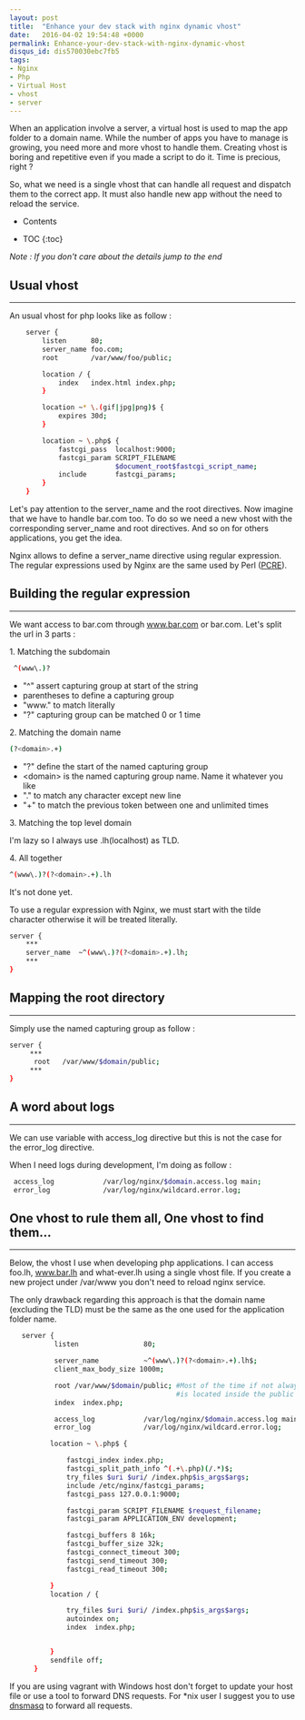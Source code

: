 ```yaml
---
layout: post
title:  "Enhance your dev stack with nginx dynamic vhost"
date:   2016-04-02 19:54:48 +0000
permalink: Enhance-your-dev-stack-with-nginx-dynamic-vhost
disqus_id: dis570030ebc7fb5
tags:
- Nginx
- Php
- Virtual Host
- vhost
- server
---
```



When an application involve a server, a virtual host is used to map the app folder to a domain name.
While the number of apps you have to manage is growing, you need more and more vhost to handle them.
Creating vhost is boring and repetitive even if you made a script to do it.
Time is precious, right ?

So, what we need is a single vhost that can handle all request and dispatch them to the correct app.
It must also handle new app without the need to reload the service.

<div markdown="1" class="toc">
<ul><li class="toc-summary">Contents</li></ul>

* TOC
{:toc}
</div>



<i>Note : If you don't care about the details jump to the end</i>

## Usual vhost
---------------

An usual vhost for php looks like as follow :

```bash
    server {
        listen      80;
        server_name foo.com;
        root        /var/www/foo/public;  

        location / {
            index   index.html index.php;
        }

        location ~* \.(gif|jpg|png)$ {
            expires 30d;
        }

        location ~ \.php$ {
            fastcgi_pass  localhost:9000;
            fastcgi_param SCRIPT_FILENAME
                          $document_root$fastcgi_script_name;
            include       fastcgi_params;
        }
    }
```

Let's pay attention to the server_name and the root directives. Now imagine that we have to handle bar.com too.
To do so we need a new vhost with the corresponding server_name and root directives. And so on for others applications, you get the idea.

Nginx allows to define a server_name directive using regular expression. The regular expressions used by Nginx are the
same used by Perl ([PCRE](http://www.pcre.org/)).

## Building the regular expression
-----------------------------------

We want access to bar.com through www.bar.com or bar.com. Let's split the url in 3 parts :

 <div class="sub-header">1. Matching the subdomain</div>

```bash
 ^(www\.)?
```


- "^" assert capturing group at start of the string
- parentheses to define a capturing group
- "www." to match literally
- "?" capturing group can be matched 0 or 1 time

 <div class="sub-header">2. Matching the domain name</div>

```bash
(?<domain>.+)
```
- "?" define the start of the named capturing group
- &lt;domain&gt; is the named capturing group name. Name it whatever you like
- "." to match any character except new line
- "+" to match the previous token between one and unlimited times

 <div class="sub-header">3. Matching the top level domain</div>


I'm lazy so I always use .lh(localhost) as TLD.

 <div class="sub-header">4. All together</div>

```bash
^(www\.)?(?<domain>.+).lh
```

It's not done yet.

To use a regular expression with Nginx, we must start with the tilde character otherwise it will be treated literally.

```bash
server {
    ***
    server_name  ~^(www\.)?(?<domain>.+).lh;
    ***
}
```

## Mapping the root directory
------------------------------

Simply use the named capturing group as follow :

```bash
server {
     ***
      root   /var/www/$domain/public;
     ***
}
```

## A word about logs
---------------------

We can use variable with access_log directive but this is not the case for the error_log directive.

When I need logs during development, I'm doing as follow :

```bash
 access_log            /var/log/nginx/$domain.access.log main;
 error_log             /var/log/nginx/wildcard.error.log;
```

## One vhost to rule them all, One vhost to find them...
---------------------------------------------------------

Below, the vhost I use when developing php applications. I can access foo.lh, www.bar.lh and what-ever.lh using a single vhost file.
If you create a new project under /var/www you don't need to reload nginx service.

The only drawback regarding this approach is that the domain name (excluding the TLD) must be the same as the one used
for the application folder name.

```bash
   server {
           listen                80;

           server_name           ~^(www\.)?(?<domain>.+).lh$;
           client_max_body_size 1000m;

           root /var/www/$domain/public; #Most of the time if not always my index file
                                         #is located inside the public folder
           index  index.php;

           access_log            /var/log/nginx/$domain.access.log main;
           error_log             /var/log/nginx/wildcard.error.log;

          location ~ \.php$ {

              fastcgi_index index.php;
              fastcgi_split_path_info ^(.+\.php)(/.*)$;
              try_files $uri $uri/ /index.php$is_args$args;
              include /etc/nginx/fastcgi_params;
              fastcgi_pass 127.0.0.1:9000;

              fastcgi_param SCRIPT_FILENAME $request_filename;
              fastcgi_param APPLICATION_ENV development;

              fastcgi_buffers 8 16k;
              fastcgi_buffer_size 32k;
              fastcgi_connect_timeout 300;
              fastcgi_send_timeout 300;
              fastcgi_read_timeout 300;

          }
          location / {

              try_files $uri $uri/ /index.php$is_args$args;
              autoindex on;
              index  index.php;


          }
          sendfile off;
      }
```

If you are using vagrant with Windows host don't forget to update your host file or use a tool to forward DNS requests.
For *nix user I suggest you to use [dnsmasq](http://www.thekelleys.org.uk/dnsmasq/doc.html) to forward all requests.
